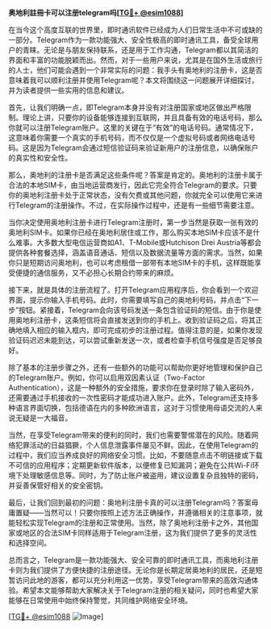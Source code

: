 **奥地利註冊卡可以注册telegram吗[[TG💪+ @esim1088](https://t.me/s/esim1088)]**

在当今这个高度互联的世界里，即时通讯软件已经成为人们日常生活中不可或缺的一部分。Telegram作为一款功能强大、安全性极高的即时通讯工具，备受全球用户的青睐。无论是与朋友保持联系，还是用于工作沟通，Telegram都以其简洁的界面和丰富的功能脱颖而出。然而，对于一些用户来说，尤其是在国外生活或旅行的人士，他们可能会遇到一个非常实际的问题：我手头有奥地利的注册卡，这是否意味着我可以顺利注册并使用Telegram呢？本文将围绕这一问题展开详细探讨，并为读者提供一些实用的信息和建议。

首先，让我们明确一点，即Telegram本身并没有对注册国家或地区做出严格限制。理论上讲，只要你的设备能够连接到互联网，并且具备有效的电话号码，那么你就可以注册Telegram账户。这里的关键在于“有效”的电话号码。通常情况下，这意味着你需要一个真实的手机号码，而不仅仅是一个虚拟号码或者网络电话号码。这是因为Telegram会通过短信验证码来验证新用户的注册信息，以确保账户的真实性和安全性。

那么，奥地利的注册卡是否满足这些条件呢？答案是肯定的。奥地利的注册卡属于合法的本地SIM卡，由当地运营商发行，因此它完全符合Telegram的要求。只要你的奥地利注册卡处于正常状态，没有欠费或其他问题，你就完全可以使用它来进行Telegram的注册操作。不过，在实际操作过程中，还是有一些细节需要注意。

当你决定使用奥地利注册卡进行Telegram注册时，第一步当然是获取一张有效的奥地利SIM卡。如果你已经在奥地利居住或工作，那么购买本地SIM卡应该不是什么难事。大多数大型电信运营商如A1、T-Mobile或Hutchison Drei Austria等都会提供各种套餐选择，涵盖语音通话、短信以及数据流量等方面的需求。当然，如果你只是短期访问奥地利，也可以考虑租借一部带有本地SIM卡的手机，这样既能享受便捷的通信服务，又不必担心长期合约带来的麻烦。

接下来，就是具体的注册流程了。打开Telegram应用程序后，你会看到一个欢迎界面，提示你输入手机号码。此时，你需要填写自己的奥地利号码，并点击“下一步”按钮。紧接着，Telegram会向该号码发送一条包含验证码的短信。由于你是使用奥地利注册卡，这条短信将会直接发送到你的手机上。收到验证码之后，将其正确地填入相应的输入框内，即可完成初步的注册过程。值得注意的是，如果你发现验证码迟迟未能到达，可以尝试重新发送一次，或者检查手机信号强度是否足够良好。

除了基本的注册步骤之外，还有一些额外的功能可以帮助你更好地管理和保护自己的Telegram账户。例如，你可以启用双因素认证（Two-Factor Authentication），这是一种额外的安全措施，要求你在登录时除了输入密码外，还需要通过手机接收的一次性密码才能成功进入账户。此外，Telegram还支持多种语言界面切换，包括德语在内的多种欧洲语言，这对于习惯使用母语交流的人来说无疑是一大福音。

当然，在享受Telegram带来的便利的同时，我们也需要警惕潜在的风险。随着网络犯罪活动的日益猖獗，个人信息泄露事件屡见不鲜。因此，在使用Telegram的过程中，我们应当养成良好的网络安全习惯。比如，不要随意点击不明链接或下载不可信的应用程序；定期更新软件版本，以便修复已知漏洞；避免在公共Wi-Fi环境下处理敏感信息等。同时，为了防止账户被盗用，建议设置复杂且独特的密码，并妥善保管好相关的安全密钥。

最后，让我们回到最初的问题：奥地利注册卡真的可以注册Telegram吗？答案毋庸置疑——当然可以！只要你按照上述方法正确操作，并遵循相关的注意事项，就能轻松实现Telegram的注册和正常使用。当然，除了奥地利注册卡之外，其他国家或地区的合法SIM卡同样适用于Telegram注册，这为我们提供了更多的灵活性和选择空间。

总而言之，Telegram是一款功能强大、安全可靠的即时通讯工具，而奥地利注册卡则为我们提供了方便快捷的注册途径。无论你是长期定居奥地利的居民，还是短暂访问此地的游客，都可以充分利用这一优势，享受Telegram带来的高效沟通体验。希望本文能够帮助大家解决关于Telegram注册的相关疑问，同时也希望大家能够在日常使用中始终保持警觉，共同维护网络安全环境。

[[TG💪+ @esim1088](https://t.me/s/esim1088) ![Image](https://i.postimg.cc/4NQfJmqS/Snipaste-2025-05-13-00-14-12.png)]